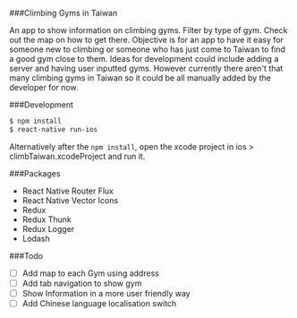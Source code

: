 ###Climbing Gyms in Taiwan

An app to show information on climbing gyms. Filter by type of gym. Check out the map on how to get there. Objective is for an app to have it easy for someone new to climbing or someone who has just come to Taiwan to find a good gym close to them. Ideas for development could include adding a server and having user inputted gyms. However currently there aren't that many climbing gyms in Taiwan so it could be all manually added by the developer for now.

###Development

```bash
$ npm install
$ react-native run-ios
```

Alternatively after the `npm install`, open the xcode project in ios > climbTaiwan.xcodeProject and run it.

###Packages

* React Native Router Flux
* React Native Vector Icons
* Redux
* Redux Thunk
* Redux Logger
* Lodash

###Todo

- [ ] Add map to each Gym using address
- [ ] Add tab navigation to show gym
- [ ] Show Information in a more user friendly way
- [ ] Add Chinese language localisation switch
